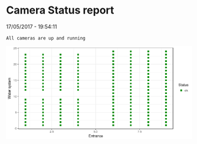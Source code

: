 Camera Status report
================
17/05/2017 - 19:54:11

    All cameras are up and running

![](camreport_files/figure-markdown_github/unnamed-chunk-2-1.png)
